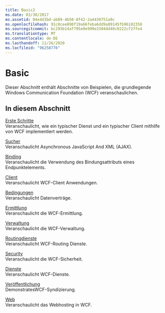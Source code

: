 ```yaml
---
title: Basic2
ms.date: 03/30/2017
ms.assetid: 04e4d3bd-ab89-4b50-8f42-2a4430751a9c
ms.openlocfilehash: 91c8cee890f19a66feba6dd9a89145fb96102358
ms.sourcegitcommit: bc293b14af795e0e999e3304dd40c0222cf2ffe4
ms.translationtype: MT
ms.contentlocale: de-DE
ms.lasthandoff: 11/26/2020
ms.locfileid: "96258776"
---
```

# <a name="basic"></a>Basic

Dieser Abschnitt enthält Abschnitte von Beispielen, die grundlegende Windows Communication Foundation (WCF) veranschaulichen.  
  
## <a name="in-this-section"></a>In diesem Abschnitt  

 [Erste Schritte](getting-started-sample.md)  
 Veranschaulicht, wie ein typischer Dienst und ein typischer Client mithilfe von WCF implementiert werden.  
  
 [Sucher](ajax.md)  
 Veranschaulicht Asynchronous JavaScript And XML (AJAX).  
  
 [Binding](binding.md)  
 Veranschaulicht die Verwendung des Bindungsattributs eines Endpunktelements.  
  
 [Client](client.md)  
 Veranschaulicht WCF-Client Anwendungen.  
  
 [Bedingungen](contract.md)  
 Veranschaulicht Datenverträge.  
  
 [Ermittlung](discovery-samples.md)  
 Veranschaulicht die WCF-Ermittlung.  
  
 [Verwaltung](management.md)  
 Veranschaulicht die WCF-Verwaltung.  
  
 [Routingdienste](routing-services.md)  
 Veranschaulicht WCF-Routing Dienste.  
  
 [Security](security-in-wcf.md)  
 Veranschaulicht die WCF-Sicherheit.  
  
 [Dienste](services.md)  
 Veranschaulicht WCF-Dienste.  
  
 [Veröffentlichung](syndication.md)  
 DemonstratesWCF-Syndizierung.  
  
 [Web](web.md)  
 Veranschaulicht das Webhosting in WCF.
